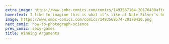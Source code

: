 ```yaml
---
extra_image: https://www.smbc-comics.com/comics/1493567164-20170430after (1).png
hovertext: I like to imagine this is what it's like at Nate Silver's house.
image: https://www.smbc-comics.com/comics/1493569574-20170430.png
next_comic: how-to-photograph-science
prev_comic: sexy-games
title: Winning Arguments
---
```


